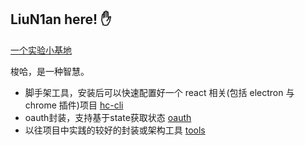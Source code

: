 ## LiuN1an here! ✋
[一个实验小基地](https://atuki.liun1an.xyz/)

梭哈，是一种智慧。



- 脚手架工具，安装后可以快速配置好一个 react 相关(包括 electron 与 chrome 插件)项目 [hc-cli](https://github.com/LiuN1an/hc-cli)
- oauth封装，支持基于state获取状态 [oauth](https://github.com/LiuN1an/oauth)
- 以往项目中实践的较好的封装或架构工具 [tools](https://github.com/LiuN1an/Util-Tools)


<!--
**LiuN1an/LiuN1an** is a ✨ _special_ ✨ repository because its `README.md` (this file) appears on your GitHub profile.

Here are some ideas to get you started:

- 🔭 I’m currently working on ...
- 🌱 I’m currently learning ...
- 👯 I’m looking to collaborate on ...
- 🤔 I’m looking for help with ...
- 💬 Ask me about ...
- 📫 How to reach me: ...
- 😄 Pronouns: ...
- ⚡ Fun fact: ...
-->
